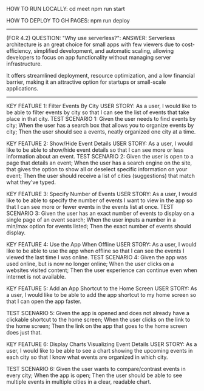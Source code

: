 HOW TO RUN LOCALLY:
cd meet
npm run start

HOW TO DEPLOY TO GH PAGES:
npm run deploy

------------

(FOR 4.2)
QUESTION: "Why use serverless?":
ANSWER: Serverless architecture is an great choice for small apps with few viewers due to cost-efficiency, simplified development, and automatic scaling, allowing developers to focus on app functionality without managing server infrastructure. 

It offers streamlined deployment, resource optimization, and a low financial barrier, making it an attractive option for startups or small-scale applications.


------------

KEY FEATURE 1: Filter Events By City
USER STORY: 
    As a user, I would like to be able to filter events by city so that I can see the list of events that take place in that city.
TEST SCENARIO 1:
    Given the user needs to find events by city;
    When the user has a search box that allows you to organize events by city;
    Then the user should see a events, neatly organized one city at a time.


KEY FEATURE 2: Show/Hide Event Details
USER STORY:
     As a user, I would like to be able to show/hide event details so that I can see more or less information about an event.
TEST SCENARIO 2:
    Given the user is open to a page that details an event;
    When the user has a search engine on the site, that gives the option to show all or deselect specific information on your event; 
    Then the user should receive a list of cities (suggestions) that match what they’ve typed.


KEY FEATURE 3: Specify Number of Events
USER STORY: 
    As a user, I would like to be able to specify the number of events I want to view in the app so that I can see more or fewer events in the events list at once.
TEST SCENARIO 3:
    Given the user has an exact number of events to display on a single page of an event search;
    When the user inputs a number in a min/max option for events listed;
    Then the exact number of events should display.


KEY FEATURE 4: Use the App When Offline
USER STORY: 
    As a user, I would like to be able to use the app when offline so that I can see the events I viewed the last time I was online.
TEST SCENARIO 4: 
    Given the app was used online, but is now no longer online;
    When the user clicks on a websites visited content;
    Then the user experience can continue even when internet is not available.



KEY FEATURE 5: Add an App Shortcut to the Home Screen
USER STORY: 
    As a user, I would like to be able to add the app shortcut to my home screen so that I can open the app faster.

TEST SCENARIO 5: 
    Given the app is opened and does not already have a clickable shortcut to the home screen;
    When the user clicks on the link to the home screen;
    Then the link on the app that goes to the home screen does just that.


KEY FEATURE 6: Display Charts Visualizing Event Details
USER STORY: 
    As a user, I would like to be able to see a chart showing the upcoming events in each city so that I know what events are organized in which city.

TEST SCENARIO 6:
    Given the user wants to compare/contrast events in every city; 
    When the app is open;
    Then the user should be able to see multiple events in multiple cities in a clear, readable chart.